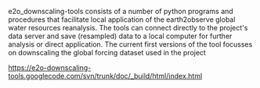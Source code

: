 e2o\_downscaling-tools consists of a number of python programs and procedures that facilitate local application of the earth2observe global water resources reanalysis. The tools
can connect directly to the project's data server and save (resampled) data to a local computer for further analysis or direct application. The current first versions
of the tool focusses on downscaling the global forcing dataset used in
the project

https://e2o-downscaling-tools.googlecode.com/svn/trunk/doc/_build/html/index.html